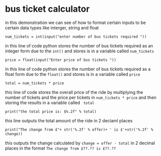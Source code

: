 # bus ticket calculator

in this demonstration we can see of how to format certain inputs to be certain data types like interger, string and float

```
num_tickets = int(input("enter number of bus tickets required "))
```

in this line of code python stores the number of bus tickets required as an integer form due to the ```int()``` and stores is in a variable called ```num_tickets```

```
price = float(input("Enter price of bus tickets "))
```

in this line of code python stores the number of bus tickets required as a float form due to the ```float()``` and stores is in a variable called ```price```

```
total = num_tickets * price
```
this line of code stores the overall price of the ride by multiplying the number of tickets and the price per tickets in ```num_tickets * price``` and then storing the results in a variable called ``` total```


```
print("the total price is: $%.2f" % total)
```

this line outputs the total amount of the ride in 2 deciaml places

```
print("The change from £"+ str('%.2f' % offer)+ ' is £'+str('%.2f' % change))
```

this outputs the change calculated by ```change = offer - total``` in 2 decimal places in the format ```The change from £??.?? is £??.??```

